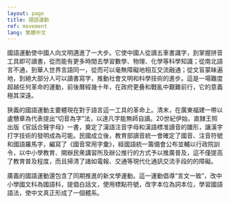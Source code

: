 ```yaml
---
layout: page
title: 國語運動
ref: movement
lang: 繁體中文
---
```


國語運動使中國人向文明邁進了一大步。它使中國人從讀五車書識字，到掌握拼音工具即可讀書，從而能有更多時間去學習數學、物理、化學等科學知識；從南北語言不通，到華人世界言語同一，從而可以毫無障礙地相互交流融通；從文盲蒙昧遍地，到絕大部分人可以讀書寫字，推動社會文明和科學技術的進步。這是一場難度超越任何革命的運動，前後曆經幾十年，在政府更叠和戰亂中艱難前行，它的意義極其深遠。

狹義的國語運動主要體現在對于語言這一工具的革命上。清末，在廣東福建一帶以盧戇章為代表提出“切音為字”法，以達凡字能無師自讀。20世紀伊始，直隸王照出版《官話合聲字母》一書，奠定了漢語注音字母和漢語標准讀音的雛形，讓漢字打字技術的發明成為可能。民國成立後，教育部讀音統一會確定了國音、注音符號和國語羅馬字，編寫了《國音常用字彙》，經國語統一籌備會公布並輔以行政院訓令，以中小學教育、開辦民衆講習所及辦公推行的方式予以推廣普及，這不僅提高了教育普及程度，而且掃清了諸如電報、交通等現代化通訊交流手段的的障礙。

廣義的國語運動還包含了同期推進的新文學運動。這一運動倡導“言文一致”，改中小學國文科為國語科，提倡白話文，使用標點符號，改字本位為詞本位，學習國語語法，使中文真正形成了一個體系。